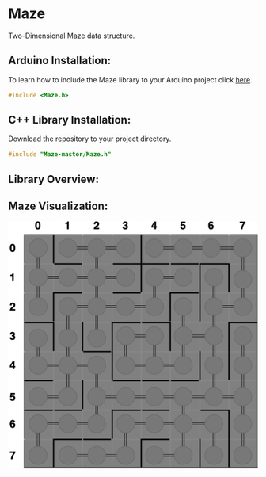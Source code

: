 # Maze
Two-Dimensional Maze data structure.

## Arduino Installation:
To learn how to include the Maze library to your Arduino project click [here](https://www.arduino.cc/en/guide/libraries#toc4). 
```c++
#include <Maze.h>
```

## C++ Library Installation:
Download the repository to your project directory.
```c++
#include "Maze-master/Maze.h"
```

## Library Overview:

## Maze Visualization:
![Alt Text](https://github.com/jimenezjose/Maze/blob/master/.images/Maze-Graph.png)
